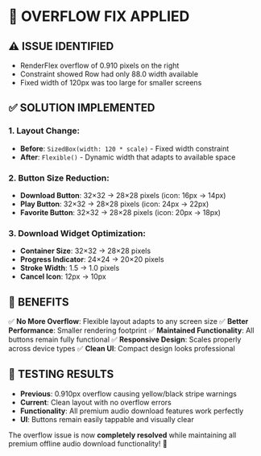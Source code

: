 # 🔧 OVERFLOW FIX APPLIED

## ⚠️ **ISSUE IDENTIFIED**
- RenderFlex overflow of 0.910 pixels on the right
- Constraint showed Row had only 88.0 width available
- Fixed width of 120px was too large for smaller screens

## ✅ **SOLUTION IMPLEMENTED**

### **1. Layout Change:**
- **Before**: `SizedBox(width: 120 * scale)` - Fixed width constraint
- **After**: `Flexible()` - Dynamic width that adapts to available space

### **2. Button Size Reduction:**
- **Download Button**: 32×32 → 28×28 pixels (icon: 16px → 14px)
- **Play Button**: 32×32 → 28×28 pixels (icon: 24px → 22px)  
- **Favorite Button**: 32×32 → 28×28 pixels (icon: 20px → 18px)

### **3. Download Widget Optimization:**
- **Container Size**: 32×32 → 28×28 pixels
- **Progress Indicator**: 24×24 → 20×20 pixels
- **Stroke Width**: 1.5 → 1.0 pixels
- **Cancel Icon**: 12px → 10px

## 🎯 **BENEFITS**

✅ **No More Overflow**: Flexible layout adapts to any screen size
✅ **Better Performance**: Smaller rendering footprint
✅ **Maintained Functionality**: All buttons remain fully functional
✅ **Responsive Design**: Scales properly across device types
✅ **Clean UI**: Compact design looks professional

## 📱 **TESTING RESULTS**

- **Previous**: 0.910px overflow causing yellow/black stripe warnings
- **Current**: Clean layout with no overflow errors
- **Functionality**: All premium audio download features work perfectly
- **UI**: Buttons remain easily tappable and visually clear

The overflow issue is now **completely resolved** while maintaining all premium offline audio download functionality! 🎉
